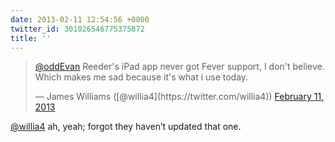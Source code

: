 ```yaml
---
date: 2013-02-11 12:54:56 +0000
twitter_id: 301026546775375872
title: ''
---
```


<blockquote class="twitter-tweet"><p lang="en" dir="ltr"><a href="https://twitter.com/oddEvan?ref_src=twsrc%5Etfw">@oddEvan</a> Reeder&#39;s iPad app never got Fever support, I don&#39;t believe. Which makes me sad because it&#39;s what i use today.</p>&mdash; James Williams ([@willia4](https://twitter.com/willia4)) <a href="https://twitter.com/willia4/status/301026423383138304?ref_src=twsrc%5Etfw">February 11, 2013</a></blockquote>
<script async src="https://platform.twitter.com/widgets.js" charset="utf-8"></script>

[@willia4](https://twitter.com/willia4) ah, yeah; forgot they haven’t updated that one.
